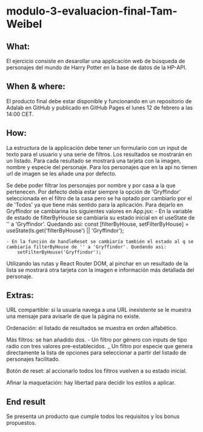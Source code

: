 # modulo-3-evaluacion-final-Tam-Weibel

## What:
El ejercicio consiste en desarollar una applicación web de búsqueda de personajes del mundo de Harry Potter en la base de datos de la HP-API. 

## When & where:
El producto final debe estar disponible y funcionando en un repositorio de Adalab en GitHub y publicado en GitHub Pages el lunes 12 de febrero a las 14:00 CET.

## How: 
La estructura de la applicación debe tener un formulario con un input de texto para el usuario y una serie de filtros. Los resultados se mostrarán en un listado. Para cada resultado se mostrará una tarjeta con la imagen, nombre y especie del personaje. Para los personajes que en la api no tienen url de imagen se les añade una por defecto.

Se debe poder filtrar los personajes por nombre y por casa a la que pertenecen. Por defecto debía estar siempre la opción de 'Gryffindor' seleccionada en el filtro de la casa pero se ha optado por cambiarlo por el de 'Todos' ya que tiene más sentido para la aplicación. Para dejarlo en Gryffindor se cambiarina los siguientes valores en App.jsx:
    - En la variable de estado de filterByHouse se cambiaría su estado inicial en el useState de '' a 'Gryffindor'. Quedando asi:
        const [filterByHouse, setFilterByHouse] = useState(ls.get('filterByHouse') || 'Gryffindor');

    - En la función de handleReset se cambiaría también el estado al q se cambiaría filterByHouse de '' a 'Gryffindor'. Quedando asi:
        setFilterByHouse('Gryffindor');

Utilizando las rutas y React Router DOM, al pinchar en un resultado de la lista se mostrará otra tarjeta con la imagen e información más detallada del personaje.

## Extras:
URL compartible: si la usuaria navega a una URL inexistente se le muestra una mensaje para avisarle de que la página no existe.

Ordenación: el listado de resultados se muestra en orden alfabético.

Más filtros: se han añadido dos.
    - Un filtro por género con inputs de tipo radio con tres valores pre-establecidos.
    _ Un filtro por especie que genera directamente la lista de opciones para seleccionar a partir del listado de personajes facilitado.

Botón de reset: al accionarlo todos los filtros vuelven a su estado inicial.

Afinar la maquetación: hay libertad para decidir los estilos a aplicar.

## End result
Se presenta un producto que cumple todos los requisitos y los bonus propuestos.

